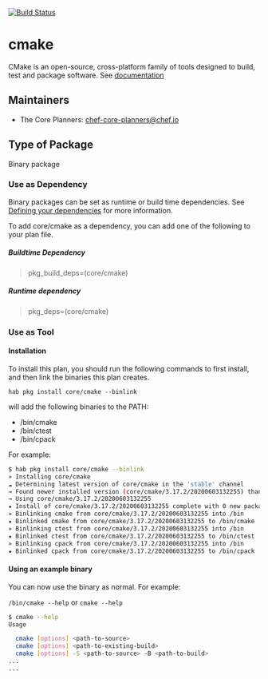 [![Build Status](https://dev.azure.com/chefcorp-partnerengineering/Chef%20Base%20Plans/_apis/build/status/chef-base-plans.cmake?branchName=master)](https://dev.azure.com/chefcorp-partnerengineering/Chef%20Base%20Plans/_build/latest?definitionId=101&branchName=master)

# cmake

CMake is an open-source, cross-platform family of tools designed to build, test and package software.  See [documentation](https://cmake.org)

## Maintainers

* The Core Planners: <chef-core-planners@chef.io>

## Type of Package

Binary package

### Use as Dependency

Binary packages can be set as runtime or build time dependencies. See [Defining your dependencies](https://www.habitat.sh/docs/developing-packages/developing-packages/#sts=Define%20Your%20Dependencies) for more information.

To add core/cmake as a dependency, you can add one of the following to your plan file.

##### Buildtime Dependency

> pkg_build_deps=(core/cmake)

##### Runtime dependency

> pkg_deps=(core/cmake)

### Use as Tool

#### Installation

To install this plan, you should run the following commands to first install, and then link the binaries this plan creates.

``hab pkg install core/cmake --binlink``

will add the following binaries to the PATH:

* /bin/cmake
* /bin/ctest
* /bin/cpack

For example:

```bash
$ hab pkg install core/cmake --binlink
» Installing core/cmake
☁ Determining latest version of core/cmake in the 'stable' channel
→ Found newer installed version (core/cmake/3.17.2/20200603132255) than remote version (core/cmake/3.17.2/20200601115812)
→ Using core/cmake/3.17.2/20200603132255
★ Install of core/cmake/3.17.2/20200603132255 complete with 0 new packages installed.
» Binlinking cmake from core/cmake/3.17.2/20200603132255 into /bin
★ Binlinked cmake from core/cmake/3.17.2/20200603132255 to /bin/cmake
» Binlinking ctest from core/cmake/3.17.2/20200603132255 into /bin
★ Binlinked ctest from core/cmake/3.17.2/20200603132255 to /bin/ctest
» Binlinking cpack from core/cmake/3.17.2/20200603132255 into /bin
★ Binlinked cpack from core/cmake/3.17.2/20200603132255 to /bin/cpack
```

#### Using an example binary

You can now use the binary as normal.  For example:

``/bin/cmake --help`` or ``cmake --help``

```bash
$ cmake --help
Usage

  cmake [options] <path-to-source>
  cmake [options] <path-to-existing-build>
  cmake [options] -S <path-to-source> -B <path-to-build>
...
...
```
